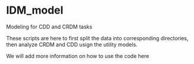# IDM_model
Modeling for CDD and CRDM tasks

These scripts are here to first split the data into corresponding directories, then analyze CRDM and CDD usign the utility models.

We will add more information on how to use the code here



